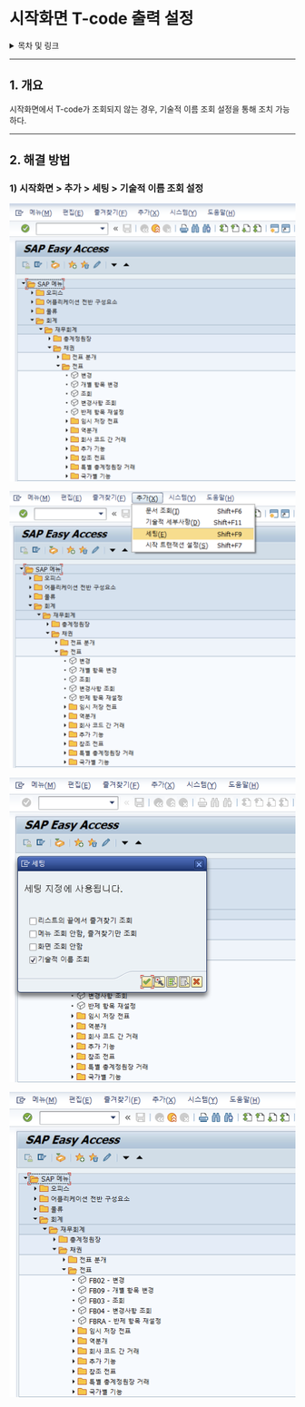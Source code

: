 # 시작화면 T-code 출력 설정

<details>
<summary>목차 및 링크</summary>
<div markdown="1">

> [1. 개요]()    
> [2. 해결 방법]()    
> > [1) 시작화면 > 추가 > 세팅 > 기술적 이름 조회 설정]()    
  
</div>
</details>

-----

## 1. 개요

 시작화면에서 T-code가 조회되지 않는 경우, 기술적 이름 조회 설정을 통해 조치 가능하다.

-----

## 2. 해결 방법    

### 1) 시작화면 > 추가 > 세팅 > 기술적 이름 조회 설정    

![Untitled](./image/Untitled.png)

![Untitled1](./image/Untitled1.png)

![Untitled2](./image/Untitled2.png)

![Untitled3](./image/Untitled3.png)


